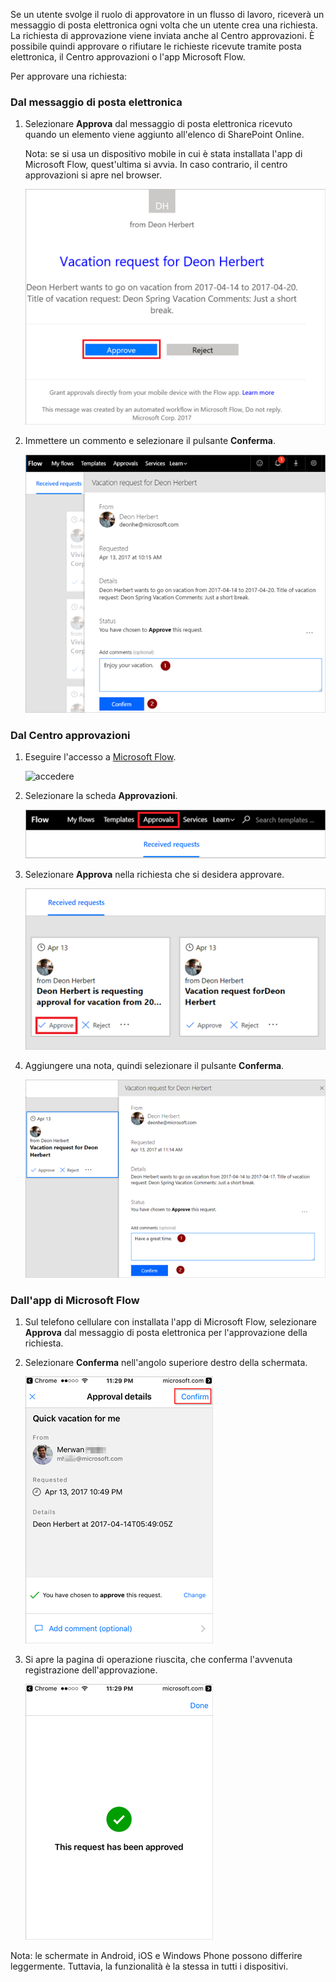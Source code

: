 Se un utente svolge il ruolo di approvatore in un flusso di lavoro, riceverà un messaggio di posta elettronica ogni volta che un utente crea una richiesta. La richiesta di approvazione viene inviata anche al Centro approvazioni. È possibile quindi approvare o rifiutare le richieste ricevute tramite posta elettronica, il Centro approvazioni o l'app Microsoft Flow.

Per approvare una richiesta:

### <a name="from-email"></a>Dal messaggio di posta elettronica
1. Selezionare **Approva** dal messaggio di posta elettronica ricevuto quando un elemento viene aggiunto all'elenco di SharePoint Online.
   
     Nota: se si usa un dispositivo mobile in cui è stata installata l'app di Microsoft Flow, quest'ultima si avvia. In caso contrario, il centro approvazioni si apre nel browser.
   
    ![messaggio di posta elettronica con la richiesta](media/modern-approvals/email-approval-request.png)
2. Immettere un commento e selezionare il pulsante **Conferma**.
   
    ![immettere commento](media/modern-approvals/request-in-approval-center.png)

### <a name="from-the-approvals-center"></a>Dal Centro approvazioni
1. Eseguire l'accesso a [Microsoft Flow](https://flow.microsoft.com).
   
    ![accedere](media/modern-approvals/sign-in.png)
2. Selezionare la scheda **Approvazioni**.
   
    ![crea da zero](media/modern-approvals/approvals-tab.png)
3. Selezionare **Approva** nella richiesta che si desidera approvare.
   
    ![crea da zero](media/modern-approvals/approvals-cards.png)
4. Aggiungere una nota, quindi selezionare il pulsante **Conferma**.
   
    ![aggiungere una nota, quindi confermare](media/modern-approvals/approval-selection-card.png)

### <a name="from-the-microsoft-flow-app"></a>Dall'app di Microsoft Flow
1. Sul telefono cellulare con installata l'app di Microsoft Flow, selezionare **Approva** dal messaggio di posta elettronica per l'approvazione della richiesta.
2. Selezionare **Conferma** nell'angolo superiore destro della schermata.
   
    ![selezionare Conferma](media/modern-approvals/mobile-approval.png)
3. Si apre la pagina di operazione riuscita, che conferma l'avvenuta registrazione dell'approvazione.
   
    ![pagina di operazione completata](media/modern-approvals/mobile-approval-confirmation.png)

Nota: le schermate in Android, iOS e Windows Phone possono differire leggermente. Tuttavia, la funzionalità è la stessa in tutti i dispositivi.

